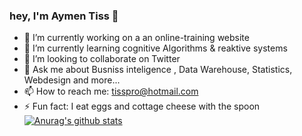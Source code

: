 ### hey, I'm Aymen Tiss 👋


- 🔭 I’m currently working on a an online-training website 
- 🌱 I’m currently learning cognitive Algorithms & reaktive systems
- 👯 I’m looking to collaborate on Twitter
- 💬 Ask me about Busniss inteligence , Data Warehouse, Statistics, Webdesign and more...
- 📫 How to reach me: tisspro@hotmail.com
- ⚡ Fun fact: I eat eggs and cottage cheese with the spoon
[![Anurag's github stats](https://github-readme-stats.vercel.app/api?username=taymen94)](https://github.com/anuraghazra/github-readme-stats)

